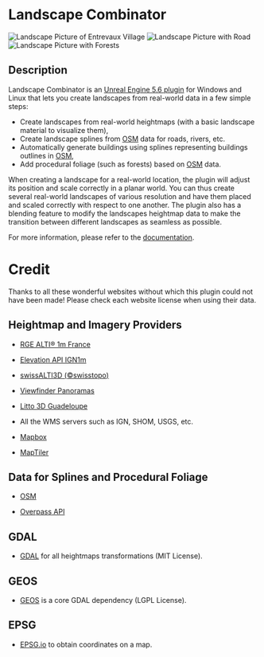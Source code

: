 # Landscape Combinator

![Landscape Picture of Entrevaux Village](Gallery/entrevaux.png?raw=true "Landscape Picture of Entrevaux Village")
![Landscape Picture with Road](Gallery/picture.png?raw=true "Landscape Picture with Road")
![Landscape Picture with Forests](Gallery/picture2.png?raw=true "Landscape Picture with Forests")

## Description

Landscape Combinator is an [Unreal Engine 5.6 plugin](https://www.fab.com/listings/1c53e98e-c39f-4812-9abf-04600410ab57)
for Windows and Linux that lets you create landscapes from real-world data in a few simple steps:

* Create landscapes from real-world heightmaps (with a basic landscape material to visualize them),
* Create landscape splines from [OSM](https://www.openstreetmap.org) data for roads, rivers, etc.
* Automatically generate buildings using splines representing buildings outlines in [OSM](https://www.openstreetmap.org),
* Add procedural foliage (such as forests) based on [OSM](https://www.openstreetmap.org) data.

When creating a landscape for a real-world location, the plugin will adjust its position and scale
correctly in a planar world. You can thus create several real-world landscapes of various resolution and
have them placed and scaled correctly with respect to one another. The plugin also has a blending feature
to modify the landscapes heightmap data to make the transition between different landscapes as
seamless as possible.

For more information, please refer to the [documentation](https://landscapecombinator.github.io/LandscapeCombinator/).

# Credit

Thanks to all these wonderful websites without which this plugin could not have been made!
Please check each website license when using their data.

Heightmap and Imagery Providers
-------------------------------

* [RGE ALTI® 1m France](https://geoservices.ign.fr/rgealti)

* [Elevation API IGN1m](https://elevationapi.com/)

* [swissALTI3D (©swisstopo)](https://www.swisstopo.admin.ch/en/geodata/height/alti3d.html)

* [Viewfinder Panoramas](http://viewfinderpanoramas.org/)

* [Litto 3D Guadeloupe](https://diffusion.shom.fr/litto3d-guad2016.html)

* All the WMS servers such as IGN, SHOM, USGS, etc.

* [Mapbox](https://www.mapbox.com/)

* [MapTiler](https://www.maptiler.com/)


Data for Splines and Procedural Foliage
---------------------------------------

* [OSM](https://www.openstreetmap.org)

* [Overpass API](https://overpass-api.de/)


GDAL
----

* [GDAL](https://gdal.org/) for all heightmaps transformations (MIT License).

GEOS
----

* [GEOS](https://libgeos.org/) is a core GDAL dependency (LGPL License).

EPSG
----

* [EPSG.io](https://epsg.io/map#srs=4326) to obtain coordinates on a map.
